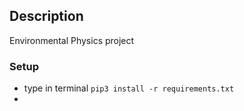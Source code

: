 ## Description
Environmental Physics project

### Setup
- type in terminal `pip3 install -r requirements.txt`
- 